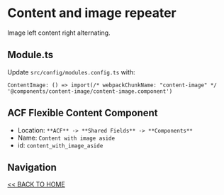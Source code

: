 # Content and image repeater

Image left content right alternating.

## Module.ts

Update `src/config/modules.config.ts` with:

`ContentImage: () => import(/* webpackChunkName: "content-image" */ '@components/content-image/content-image.component')`

## ACF Flexible Content Component

- Location: `**ACF** -> **Shared Fields** -> **Components**`
- Name: `Content with image aside`
- id: `content_with_image_aside`

## Navigation

[<< BACK TO HOME](../README.md)
